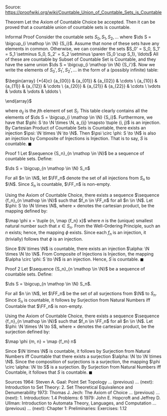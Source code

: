 # 

Source: https://proofwiki.org/wiki/Countable_Union_of_Countable_Sets_is_Countable



Theorem
Let the Axiom of Countable Choice be accepted.
Then it can be proved that a countable union of countable sets is countable.


Informal Proof
Consider the countable sets $S_0, S_1, S_2, \ldots$ where $\ds S = \bigcup_{i \mathop \in \N} {S_i}$.
Assume that none of these sets have any elements in common.
Otherwise, we can consider the sets $S_0' = S_0, S_1' = S_1 \setminus S_0, S_2' = S_2 \setminus \paren {S_0 \cup S_1}, \ldots$
All of these are countable by Subset of Countable Set‎ is Countable, and they have the same union $\ds S = \bigcup_{i \mathop \in \N} {S_i'}$.
Now we write the elements of $S_0', S_1', S_2', \ldots$ in the form of a (possibly infinite) table:

$\begin{array} {*{4}c}
{a_{00}} & {a_{01}} & {a_{02}} & \cdots \\
{a_{10}} & {a_{11}} & {a_{12}} & \cdots \\
{a_{20}} & {a_{21}} & {a_{22}} & \cdots \\
\vdots  & \vdots  & \vdots & \ddots \\

\end{array}$

where $a_{ij}$ is the $j$th element of set $S_i$.
This table clearly contains all the elements of $\ds S = \bigcup_{i \mathop \in \N} {S_i}$.
Furthermore, we have that $\phi: S \to \N \times \N, a_{ij} \mapsto \tuple {i, j}$ is an injection.
By Cartesian Product of Countable Sets is Countable, there exists an injection $\psi: \N \times \N \to \N$.
Then $\psi \circ \phi: S \to \N$ is also an injection by Composite of Injections is Injection.
That is to say, $S$ is countable.
$\blacksquare$


Proof 1
Let $\sequence {S_n}_{n \mathop \in \N}$ be a sequence of countable sets.
Define:

$\ds S = \bigcup_{n \mathop \in \N} S_n$

For all $n \in \N$, let $\FF_n$ denote the set of all injections from $S_n$ to $\N$.
Since $S_n$ is countable, $\FF_n$ is non-empty.

Using the Axiom of Countable Choice, there exists a sequence $\sequence {f_n}_{n \mathop \in \N}$ such that $f_n \in \FF_n$ for all $n \in \N$.
Let $\phi: S \to \N \times \N$, where $\times$ denotes the cartesian product, be the mapping defined by:

$\map \phi x = \tuple {n, \map {f_n} x}$
where $n$ is the (unique) smallest natural number such that $x \in S_n$.
From the Well-Ordering Principle, such an $n$ exists; hence, the mapping $\phi$ exists.
Since each $f_n$ is an injection, it (trivially) follows that $\phi$ is an injection.

Since $\N \times \N$ is countable, there exists an injection $\alpha: \N \times \N \to \N$.
From Composite of Injections is Injection, the mapping $\alpha \circ \phi: S \to \N$ is an injection.
Hence, $S$ is countable.
$\blacksquare$


Proof 2
Let $\sequence {S_n}_{n \mathop \in \N}$ be a sequence of countable sets.
Define:

$\ds S = \bigcup_{n \mathop \in \N} S_n$.

For all $n \in \N$, let $\FF_n$ be the set of all surjections from $\N$ to $S_n$.
Since $S_n$ is countable, it follows by Surjection from Natural Numbers iff Countable that $\FF_n$ is non-empty.

Using the Axiom of Countable Choice, there exists a sequence $\sequence {f_n}_{n \mathop \in \N}$ such that $f_n \in \FF_n$ for all $n \in \N$.
Let $\phi: \N \times \N \to S$, where $\times$ denotes the cartesian product, be the surjection defined by:

$\map \phi {m, n} = \map {f_m} n$

Since $\N \times \N$ is countable, it follows by Surjection from Natural Numbers iff Countable that there exists a surjection $\alpha: \N \to \N \times \N$.
Since the composition of surjections is a surjection, the mapping $\phi \circ \alpha: \N \to S$ is a surjection.
By Surjection from Natural Numbers iff Countable, it follows that $S$ is countable.
$\blacksquare$


Sources
1964: Steven A. Gaal: Point Set Topology ... (previous) ... (next): Introduction to Set Theory: $2$. Set Theoretical Equivalence and Denumerability
1973: Thomas J. Jech: The Axiom of Choice ... (previous) ... (next): $1.$ Introduction: $1.4$ Problems: $6$
1979: John E. Hopcroft and Jeffrey D. Ullman: Introduction to Automata Theory, Languages, and Computation ... (previous) ... (next): Chapter $1$: Preliminaries: Exercises: $1.12$




